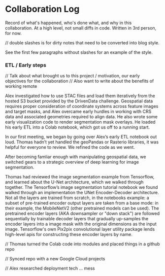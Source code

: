 # Collaboration Log

Record of what's happened, who's done what, and why in this collaboration. At a high level, not small diffs in code. Written in 3rd person, for now.

// double slashes is for dirty notes that need to be converted into blog style.

See the first few paragraphs without slashes for an example of the style.

### ETL / Early steps

// Talk about what brought us to this project / motivation, our early objectives for the collaboration
// Also want to write about the benefits of working remote

Alex investigated how to use STAC files and load them iteratively from the hosted S3 bucket provided by the DrivenData challenge. Geospatial data requires proper consideration of coordinate systems across feature images and target masks, and Alex overcame early hurdles in working with CRS data and associated geometries required to align data. He also wrote some early visualization code to render segmentation mask overlays. He loaded his early ETL into a Colab notebook, which got us off to a running start.

In our first meeting, we began by going over Alex’s early ETL notebook out loud. Thomas hadn’t yet handled the geoPandas or Rasterio libraries, it was helpful for everyone to review. We refined the code as we went.

After becoming famliar enough with manipulating  geospatial data, we switched gears to a strategic overview of deep learning for image segmentation. 

Thomas had reviewed the image segmentation example from Tensorflow, and learned about the U-Net architecture, which we walked through together. The Tensorflow’s image segmentation tutorial notebook we found walked through an implementation the UNet Encoder-Decoder architecture. Not all the layers are trained from scratch, in the notebooks example: a subset of pre-trained encoder output layers are taken from a base mode: in their example, the MobileNetV2 (other pretrained models can be used). The pretrained encoder layers (AKA downsampler or "down stack") are followed sequentially by trainable decoder layers that gradually up-samples the encoder layers into a image mask with the original dimensions as the input image. Tensorflow's own Pix2pix convolutional layer utility package lends high-level apis for constructing these encoder layers by name.

// Thomas turned the Colab code into modules and placed things in a github repo

// Synced repo with a new Google Cloud projects

// Alex researched deployment tech ... mess